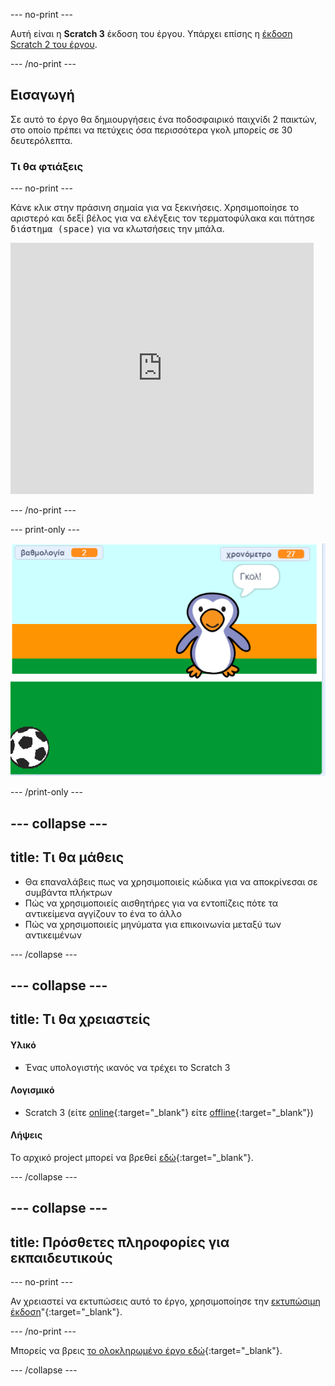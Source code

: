 --- no-print ---

Αυτή είναι η **Scratch 3** έκδοση του έργου. Υπάρχει επίσης η [έκδοση Scratch 2 του έργου](https://projects.raspberrypi.org/el-GR/projects/beat-the-goalie-scratch2).

--- /no-print ---

## Εισαγωγή

Σε αυτό το έργο θα δημιουργήσεις ένα ποδοσφαιρικό παιχνίδι 2 παικτών, στο οποίο πρέπει να πετύχεις όσα περισσότερα γκολ μπορείς σε 30 δευτερόλεπτα.

### Τι θα φτιάξεις

--- no-print ---

Κάνε κλικ στην πράσινη σημαία για να ξεκινήσεις. Χρησιμοποίησε το αριστερό και δεξί βέλος για να ελέγξεις τον τερματοφύλακα και πάτησε <kbd>διάστημα (space)</kbd> για να κλωτσήσεις την μπάλα.

<div class="scratch-preview">
  <iframe allowtransparency="true" width="485" height="402" src="https://scratch.mit.edu/projects/embed/406765062/?autostart=false" frameborder="0" scrolling="no"></iframe>
</div>

--- /no-print ---

--- print-only ---

![στιγμιότυπο οθόνης παιχνιδιού](images/goalie-final.png)

--- /print-only ---

--- collapse ---
---
title: Τι θα μάθεις
---

- Θα επαναλάβεις πως να χρησιμοποιείς κώδικα για να αποκρίνεσαι σε συμβάντα πλήκτρων
- Πώς να χρησιμοποιείς αισθητήρες για να εντοπίζεις πότε τα αντικείμενα αγγίζουν το ένα το άλλο
- Πώς να χρησιμοποιείς μηνύματα για επικοινωνία μεταξύ των αντικειμένων

--- /collapse ---

--- collapse ---
---
title: Τι θα χρειαστείς
---

#### Υλικό

+ Ένας υπολογιστής ικανός να τρέχει το Scratch 3

#### Λογισμικό

+ Scratch 3 (είτε [online](http://rpf.io/scratchon){:target="_blank"} είτε [offline](http://rpf.io/scratchoff){:target="_blank"})

#### Λήψεις

Το αρχικό project μπορεί να βρεθεί [εδώ](http://rpf.io/p/el-GR/beat-the-goalie-go){:target="_blank"}.

--- /collapse ---

--- collapse ---
---
title: Πρόσθετες πληροφορίες για εκπαιδευτικούς
---

--- no-print ---

Αν χρειαστεί να εκτυπώσεις αυτό το έργο, χρησιμοποίησε την [εκτυπώσιμη έκδοση](https://projects.raspberrypi.org/el-GR/projects/beat-the-goalie/print)"{:target="_blank"}.

--- /no-print ---

Μπορείς να βρεις [το ολοκληρωμένο έργο εδώ](http://rpf.io/p/el-GR/beat-the-goalie-get){:target="_blank"}.

--- /collapse ---
